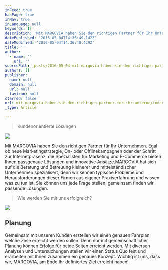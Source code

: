 ```yaml
---
inFeed: true
hasPage: true
inNav: true
inLanguage: null
keywords: []
description: 'Mit MARGOVIA haben Sie den richtigen Partner für Ihr Unternehmen. Egal ob neue Marketingstrategie, On- oder Offlinekampagnen oder der Schritt zur Internetpräsenz, die Spezialisten für Marketing und E-Commerce bieten Ihnen passgenaue Lösungen und innovative Ansätze.MARGOVIA hat sich auf die Beratung und Betreuung kleinerer und mittelständischer Unternehmen spezialisert, denn wir kennen typische Probleme und Herausforderungen dieser Firmen aus eigener Praxiserfahrung und wissen was zu tun ist. Sie können uns jede Frage stellen, gemeinsam finden wir passende Lösungen.'
datePublished: '2016-05-04T14:36:49.142Z'
dateModified: '2016-05-04T14:36:40.429Z'
title: ''
author:
  - name: ''
    url: ''
sourcePath: _posts/2016-05-04-mit-margovia-haben-sie-den-richtigen-partner-fur-ihr-unterne.md
authors: []
publisher:
  name: null
  domain: null
  url: null
  favicon: null
starred: false
url: mit-margovia-haben-sie-den-richtigen-partner-fur-ihr-unterne/index.html
_type: Article

---
```

> Kundenorientierte Lösungen

![](https://the-grid-user-content.s3-us-west-2.amazonaws.com/59eb874b-631a-44d8-9ee8-deff3cfa2dc0.jpg)

Mit MARGOVIA haben Sie den richtigen Partner für Ihr Unternehmen. Egal ob neue Marketingstrategie, On- oder Offlinekampagnen oder der Schritt zur Internetpräsenz, die Spezialisten für Marketing und E-Commerce bieten Ihnen passgenaue Lösungen und innovative Ansätze.MARGOVIA hat sich auf die Beratung und Betreuung kleinerer und mittelständischer Unternehmen spezialisert, denn wir kennen typische Probleme und Herausforderungen dieser Firmen aus eigener Praxiserfahrung und wissen was zu tun ist. Sie können uns jede Frage stellen, gemeinsam finden wir passende Lösungen.

> Wie werden Sie mit uns erfolgreich?

![](https://the-grid-user-content.s3-us-west-2.amazonaws.com/92bf3cbe-5ce7-47c5-b44e-6b01d9a8fdf4.jpg)

## Planung

Gemeinsam mit unseren Kunden erstellen wir einen genauen Fahrplan, welche Ziele erreicht werden sollen. Denn nur mit gemeinschaftlicher Planung können Erfolge für beide Seiten erreicht werden. Mit diversen Analysen und Untersuchungen stellen wir einen Status Quo fest und erarbeiten mit Ihnen zusammen ein genaues Konzept. Wichtig ist uns, dass wir, MARGOVIA, am Ende Ihr definiertes Ziel erreicht haben!